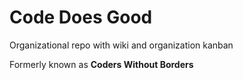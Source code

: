 # Code Does Good

Organizational repo with wiki and organization kanban

Formerly known as **Coders Without Borders**
